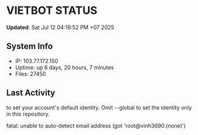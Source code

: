 # VIETBOT STATUS
**Updated**: Sat Jul 12 04:19:52 PM +07 2025

## System Info
- IP: 103.77.172.150
- Uptime: up 6 days, 20 hours, 7 minutes
- Files: 27450

## Last Activity

to set your account's default identity.
Omit --global to set the identity only in this repository.

fatal: unable to auto-detect email address (got 'root@vinh3690.(none)')
